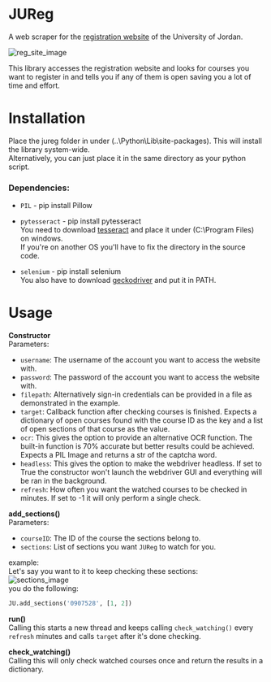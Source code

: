 JUReg
===

A web scraper for the [registration website](https://regweb1.ju.edu.jo:4443/selfregapp/home.xhtml) of the University of Jordan.

![reg_site_image](https://user-images.githubusercontent.com/42502239/95434861-73d55700-095a-11eb-9445-cf83c6ebbd55.png)

This library accesses the registration website and looks for courses you want to register in and tells you if any of them is open saving you a lot of time and effort.

Installation
===
Place the jureg folder in under (..\Python\Lib\site-packages). This will install the library system-wide.  
Alternatively, you can just place it in the same directory as your python script.

### Dependencies: 
* `PIL` - pip install Pillow
* `pytesseract` - pip install pytesseract  
You need to download [tesseract](https://github.com/tesseract-ocr/tesseract) and place it under (C:\Program Files\) on windows.  
If you're on another OS you'll have to fix the directory in the source code.

* `selenium` - pip install selenium  
You also have to download [geckodriver](https://github.com/mozilla/geckodriver/releases) and put it in PATH.

Usage
===
**Constructor**  
Parameters:
* `username`: The username of the account you want to access the website with.
* `password`: The password of the account you want to access the website with.  
* `filepath`: Alternatively sign-in credentials can be provided in a file as demonstrated in the example.
* `target`: Callback function after checking courses is finished. Expects a dictionary of open courses found with
        the course ID as the key and a list of open sections of that course as the value.
* `ocr`: This gives the option to provide an alternative OCR function. The built-in function is 70% accurate
        but better results could be achieved. Expects a PIL Image and returns a str of the captcha word.
* `headless`: This gives the option to make the webdriver headless. If set to True the constructor won't launch the webdriver
        GUI and everything will be ran in the background.
* `refresh`: How often you want the watched courses to be checked in minutes. If set to -1 it will only
        perform a single check.  

**add_sections()**  
Parameters:
* `courseID`: The ID of the course the sections belong to.
* `sections`: List of sections you want `JUReg` to watch for you.

example:  
Let's say you want to it to keep checking these sections:  
![sections_image](https://user-images.githubusercontent.com/42502239/95435251-05dd5f80-095b-11eb-9c55-5a1f16b0affd.png)  
you do the following: 
```python
JU.add_sections('0907528', [1, 2])
```
**run()**  
Calling this starts a new thread and keeps calling `check_watching()` every `refresh` minutes and calls `target` after it's done checking.  

**check_watching()**  
Calling this will only check watched courses once and return the results in a dictionary.
